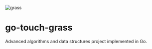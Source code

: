![grass](https://i.ibb.co/LgTH0WG/941898.jpg)
# go-touch-grass
Advanced algorithms and data structures project implemented in Go. 
